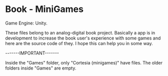# Book - MiniGames

Game Engine: Unity.

These files belong to an analog-digital book project. Basically a app is in development to increase the book user's experience with some games and here are the source code of they. I hope this can help you in some way.

-------IMPORTANT-------

Inside the "Games" folder, only "Cortesia (minigames)" have files. The older folders inside "Games" are empty.
